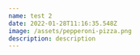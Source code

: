 ```yaml
---
name: test 2
date: 2022-01-28T11:16:35.548Z
image: /assets/pepperoni-pizza.png
description: description
---
```

